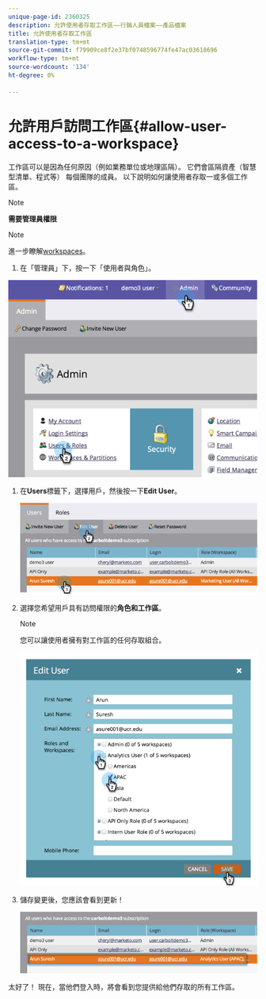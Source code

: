 ```yaml
---
unique-page-id: 2360325
description: 允許使用者存取工作區——行銷人員檔案——產品檔案
title: 允許使用者存取工作區
translation-type: tm+mt
source-git-commit: f79909ce8f2e37bf0748596774fe47ac03618696
workflow-type: tm+mt
source-wordcount: '134'
ht-degree: 0%

---
```



# 允許用戶訪問工作區{#allow-user-access-to-a-workspace}

工作區可以是因為任何原因（例如業務單位或地理區隔）。 它們會區隔資產（智慧型清單、程式等） 每個團隊的成員。 以下說明如何讓使用者存取一或多個工作區。

>[!NOTE]
>
>**需要管理員權限**

>[!NOTE]
>
>進一步瞭解[workspaces](/help/marketo/product-docs/administration/workspaces-and-person-partitions/understanding-workspaces-and-person-partitions.md)。

1. 在「管理員」下，按一下「使用者與角色」。

![](assets/image2014-9-17-11-3a2-3a32.png)

1. 在&#x200B;**Users**&#x200B;標籤下，選擇用戶，然後按一下&#x200B;**Edit User**。

   ![](assets/image2014-9-17-11-3a2-3a46.png)

1. 選擇您希望用戶具有訪問權限的&#x200B;**角色和工作區**。

   >[!NOTE]
   >
   >您可以讓使用者擁有對工作區的任何存取組合。

   ![](assets/image2014-9-17-11-3a3-3a16.png)

1. 儲存變更後，您應該會看到更新！

   ![](assets/image2014-9-17-11-3a3-3a31.png)

太好了！ 現在，當他們登入時，將會看到您提供給他們存取的所有工作區。

